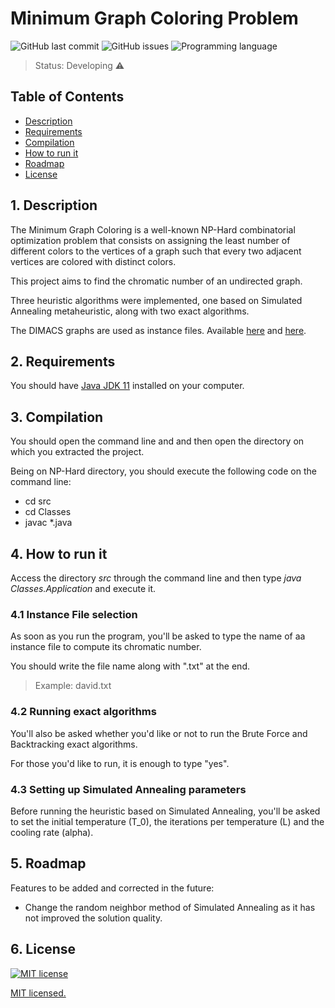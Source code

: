 # Minimum Graph Coloring Problem

![GitHub last commit](https://img.shields.io/github/last-commit/1danielsc/GraphColoringProblem)  ![GitHub issues](https://img.shields.io/bitbucket/issues-raw/1danielsc/GraphColoingProblem)  ![Programming language](https://img.shields.io/github/languages/top/1danielsc/GraphColoringProblem)

> Status: Developing ⚠️


## Table of Contents

  - [Description](#1-description)
  - [Requirements](#2-requirements)
  - [Compilation](#3-compilation)
  - [How to run it](#4-how-to-run-it)
  - [Roadmap](#5-roadmap)
  - [License](#6-license)


## 1. Description

The Minimum Graph Coloring is a well-known NP-Hard combinatorial optimization problem that consists on assigning the least number of different colors to the vertices of a graph such that every two adjacent vertices are colored with distinct colors. 

This project aims to find the chromatic number of an undirected graph.

Three heuristic algorithms were implemented, one based on Simulated Annealing metaheuristic, along with two exact algorithms.

The DIMACS graphs are used as instance files. Available [here](https://mat.tepper.cmu.edu/COLOR04/INSTANCES/) and [here](https://unsat.github.io/npbench/graphcoloring.html).

## 2. Requirements
You should have [Java JDK 11](https://www.oracle.com/java/technologies/downloads/#java11) installed on your computer.


## 3. Compilation



You should open the command line and and then open the directory on which you extracted the project.

Being on NP-Hard directory, you should execute the following code on the command line:

- cd src
- cd Classes
- javac *.java

## 4. How to run it

Access the directory _src_ through the command line and then type _java Classes.Application_ and execute it.

### 4.1 Instance File selection

As soon as you run the program, you'll be asked to type the name of aa instance file to compute its chromatic number.

You should write the file name along with ".txt" at the end.

>Example: david.txt

### 4.2 Running exact algorithms

You'll also be asked whether you'd like or not to run the Brute Force and Backtracking exact algorithms.

For those you'd like to run, it is enough to type "yes".

### 4.3 Setting up Simulated Annealing parameters

Before running the heuristic based on Simulated Annealing, you'll be asked to set the initial temperature (T_0), the iterations per temperature (L) and the cooling rate (alpha).

## 5. Roadmap

Features to be added and corrected in the future:

- Change the random neighbor method of Simulated Annealing as it has not improved the solution quality.


## 6. License

[![MIT license](https://img.shields.io/badge/License-MIT-blue.svg)](https://lbesson.mit-license.org/)

[MIT licensed.]("https://github.com/1DanielSC/BinarySearchTree/blob/main/LICENSE")
